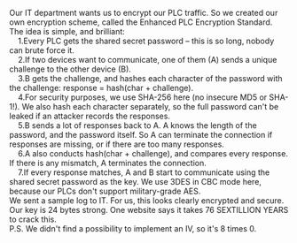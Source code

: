 Our IT department wants us to encrypt our PLC traffic. So we created our own encryption scheme, called the Enhanced PLC Encryption Standard.<br>
The idea is simple, and brilliant:<br>
&nbsp;&nbsp;&nbsp;&nbsp;1.Every PLC gets the shared secret password – this is so long, nobody can brute force it.<br>
&nbsp;&nbsp;&nbsp;&nbsp;2.If two devices want to communicate, one of them (A) sends a unique challenge to the other device (B).<br>
&nbsp;&nbsp;&nbsp;&nbsp;3.B gets the challenge, and hashes each character of the password with the challenge: response = hash(char + challenge).<br>
&nbsp;&nbsp;&nbsp;&nbsp;4.For security purposes, we use SHA-256 here (no insecure MD5 or SHA-1!). We also hash each character separately, so the full password can't be leaked if an attacker records the responses.<br>
&nbsp;&nbsp;&nbsp;&nbsp;5.B sends a lot of responses back to A. A knows the length of the password, and the password itself. So A can terminate the connection if responses are missing, or if there are too many responses.<br>
&nbsp;&nbsp;&nbsp;&nbsp;6.A also conducts hash(char + challenge), and compares every response. If there is any mismatch, A terminates the connection.<br>
&nbsp;&nbsp;&nbsp;&nbsp;7.If every response matches, A and B start to communicate using the shared secret password as the key. We use 3DES in CBC mode here, because our PLCs don't support military-grade AES.<br>
We sent a sample log to IT. For us, this looks clearly encrypted and secure. Our key is 24 bytes strong. One website says it takes 76 SEXTILLION YEARS to crack this.<br>
P.S. We didn't find a possibility to implement an IV, so it's 8 times 0.
